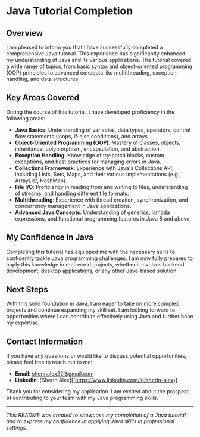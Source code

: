 # Java Tutorial Completion

## Overview

I am pleased to inform you that I have successfully completed a comprehensive Java tutorial. This experience has significantly enhanced my understanding of Java and its various applications. The tutorial covered a wide range of topics, from basic syntax and object-oriented programming (OOP) principles to advanced concepts like multithreading, exception handling, and data structures.

## Key Areas Covered

During the course of this tutorial, I have developed proficiency in the following areas:

- **Java Basics**: Understanding of variables, data types, operators, control flow statements (loops, if-else conditions), and arrays.
- **Object-Oriented Programming (OOP)**: Mastery of classes, objects, inheritance, polymorphism, encapsulation, and abstraction.
- **Exception Handling**: Knowledge of try-catch blocks, custom exceptions, and best practices for managing errors in Java.
- **Collections Framework**: Experience with Java's Collections API, including Lists, Sets, Maps, and their various implementations (e.g., ArrayList, HashMap).
- **File I/O**: Proficiency in reading from and writing to files, understanding of streams, and handling different file formats.
- **Multithreading**: Experience with thread creation, synchronization, and concurrency management in Java applications.
- **Advanced Java Concepts**: Understanding of generics, lambda expressions, and functional programming features in Java 8 and above.

## My Confidence in Java

Completing this tutorial has equipped me with the necessary skills to confidently tackle Java programming challenges. I am now fully prepared to apply this knowledge in real-world projects, whether it involves backend development, desktop applications, or any other Java-based solution.

## Next Steps

With this solid foundation in Java, I am eager to take on more complex projects and continue expanding my skill set. I am looking forward to opportunities where I can contribute effectively using Java and further hone my expertise.

## Contact Information

If you have any questions or would like to discuss potential opportunities, please feel free to reach out to me:

- **Email**: [sherinalex22@gmail.com](mailto:sherinalex22@gmail.com)
- **LinkedIn**: [Sherin Alex][(https://www.linkedin.com/in/sherin-alex)]

Thank you for considering my application. I am excited about the prospect of contributing to your team with my Java programming skills.

---

*This README was created to showcase my completion of a Java tutorial and to express my confidence in applying Java skills in professional settings.*
